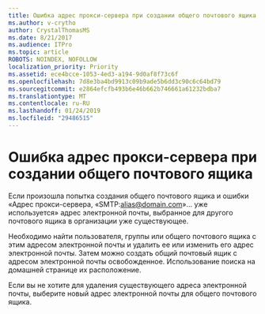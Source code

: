 ```yaml
---
title: Ошибка адрес прокси-сервера при создании общего почтового ящика
ms.author: v-crytho
author: CrystalThomasMS
ms.date: 8/21/2017
ms.audience: ITPro
ms.topic: article
ROBOTS: NOINDEX, NOFOLLOW
localization_priority: Priority
ms.assetid: ece4bcce-1053-4ed3-a194-9d0af8f73c6f
ms.openlocfilehash: 7d8e3ba4bd9913c09b9ade5b6dd3c90c6c64bd79
ms.sourcegitcommit: e2864efcfb493b6e46b662b746661a61232bdba7
ms.translationtype: MT
ms.contentlocale: ru-RU
ms.lasthandoff: 01/24/2019
ms.locfileid: "29486515"
---
```

# <a name="proxy-address-error-while-creating-a-shared-mailbox"></a>Ошибка адрес прокси-сервера при создании общего почтового ящика

Если произошла попытка создания общего почтового ящика и ошибки «Адрес прокси-сервера, «SMTP:alias@domain.com»... уже используется» адрес электронной почты, выбранное для другого почтового ящика в организации уже существующее.
  
Необходимо найти пользователя, группы или общего почтового ящика с этим адресом электронной почты и удалить ее или изменить его адрес электронной почты. Затем можно создать общий почтовый ящик с адресом электронной почты освобожденное. Использование поиска на домашней странице их расположение.
  
Если вы не хотите для удаления существующего адреса электронной почты, выберите новый адрес электронной почты для общего почтового ящика.
  

